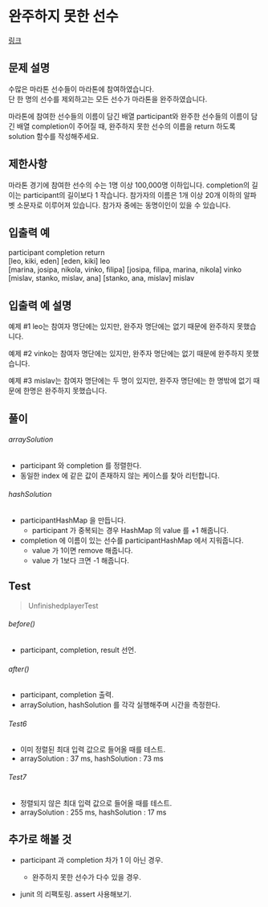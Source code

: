 # 완주하지 못한 선수   
[링크](https://programmers.co.kr/learn/courses/30/lessons/42576)

## 문제 설명
수많은 마라톤 선수들이 마라톤에 참여하였습니다.  
단 한 명의 선수를 제외하고는 모든 선수가 마라톤을 완주하였습니다.

마라톤에 참여한 선수들의 이름이 담긴 배열 participant와 완주한 선수들의 이름이 담긴 배열 completion이 주어질 때, 완주하지 못한 선수의 이름을 return 하도록 solution 함수를 작성해주세요.


## 제한사항
마라톤 경기에 참여한 선수의 수는 1명 이상 100,000명 이하입니다.
completion의 길이는 participant의 길이보다 1 작습니다.
참가자의 이름은 1개 이상 20개 이하의 알파벳 소문자로 이루어져 있습니다.
참가자 중에는 동명이인이 있을 수 있습니다.


## 입출력 예
participant	completion	return  
[leo, kiki, eden]	[eden, kiki]	leo  
[marina, josipa, nikola, vinko, filipa]	[josipa, filipa, marina, nikola]	vinko  
[mislav, stanko, mislav, ana]	[stanko, ana, mislav]	mislav  


## 입출력 예 설명
예제 #1
leo는 참여자 명단에는 있지만, 완주자 명단에는 없기 때문에 완주하지 못했습니다.

예제 #2
vinko는 참여자 명단에는 있지만, 완주자 명단에는 없기 때문에 완주하지 못했습니다.

예제 #3
mislav는 참여자 명단에는 두 명이 있지만, 완주자 명단에는 한 명밖에 없기 때문에 한명은 완주하지 못했습니다.


## 풀이
###### arraySolution

- participant 와 completion 를 정렬한다.
- 동일한 index 에 같은 값이 존재하지 않는 케이스를 찾아 리턴합니다.
 
###### hashSolution

- participantHashMap 을 만듭니다.
    - participant 가 중복되는 경우 HashMap 의 value 를 +1 해줍니다.
- completion 에 이름이 있는 선수를 participantHashMap 에서 지워줍니다.
    - value 가 1이면 remove 해줍니다.
    - value 가 1보다 크면 -1 해줍니다.
    
    
## Test    
> UnfinishedplayerTest

###### before()
- participant, completion, result 선언.
    
###### after()
- participant, completion 출력.
- arraySolution, hashSolution 를 각각 실행해주며 시간을 측정한다.

###### Test6
- 이미 정렬된 최대 입력 값으로 들어올 때를 테스트. 
- arraySolution : 37 ms, hashSolution : 73 ms

###### Test7
- 정렬되지 않은 최대 입력 값으로 들어올 때를 테스트.
- arraySolution : 255 ms, hashSolution : 17 ms


## 추가로 해볼 것
- participant 과 completion 차가 1 이 아닌 경우.
    - 완주하지 못한 선수가 다수 있을 경우.
    
- junit 의 리팩토링. assert 사용해보기.

